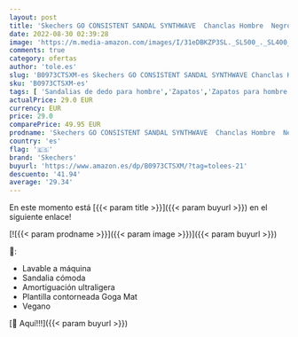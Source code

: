 ```yaml
---
layout: post
title: 'Skechers GO CONSISTENT SANDAL SYNTHWAVE  Chanclas Hombre  Negro  Black   42.5 EU'
date: 2022-08-30 02:39:28
image: 'https://m.media-amazon.com/images/I/31eDBKZP3SL._SL500_._SL400_.jpg'
comments: true
category: ofertas
author: 'tole.es'
slug: 'B0973CTSXM-es Skechers GO CONSISTENT SANDAL SYNTHWAVE Chanclas Hombre...'
sku: 'B0973CTSXM-es'
tags: [ 'Sandalias de dedo para hombre','Zapatos','Zapatos para hombre','Zapatos y complementos','chanclas','skechers','🇪🇸', ]
actualPrice: 29.0 EUR
currency: EUR
price: 29.0
comparePrice: 49.95 EUR
prodname: 'Skechers GO CONSISTENT SANDAL SYNTHWAVE  Chanclas Hombre  Negro  Black   42.5 EU'
country: 'es'
flag: '🇪🇸'
brand: 'Skechers'
buyurl: 'https://www.amazon.es/dp/B0973CTSXM/?tag=tolees-21'
descuento: '41.94'
average: '29.34'
---
```


En este momento está [{{< param title >}}]({{< param buyurl >}}) en el siguiente enlace!

[![{{< param prodname >}}]({{< param image >}})]({{< param buyurl >}})

🔎:

- Lavable a máquina
- Sandalia cómoda
- Amortiguación ultraligera
- Plantilla contorneada Goga Mat
- Vegano

[🛒 Aquí!!!]({{< param buyurl >}})
